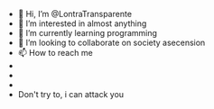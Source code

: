 - 👋 Hi, I’m @LontraTransparente
- 👀 I’m interested in almost anything
- 🌱 I’m currently learning programming
- 💞️ I’m looking to collaborate on society asecension
- 📫 How to reach me 
- 
- 
- 
- Don't try to, i can attack you
